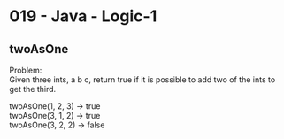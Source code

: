019 - Java - Logic-1
====================

twoAsOne
----------

Problem:  
Given three ints, a b c, return true if it is possible to add two of the ints to get the third. 
>
twoAsOne(1, 2, 3) → true  
twoAsOne(3, 1, 2) → true  
twoAsOne(3, 2, 2) → false  
